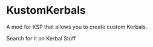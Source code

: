 # KustomKerbals
A mod for KSP that allows you to create custom Kerbals.

Search for it on Kerbal Stuff
